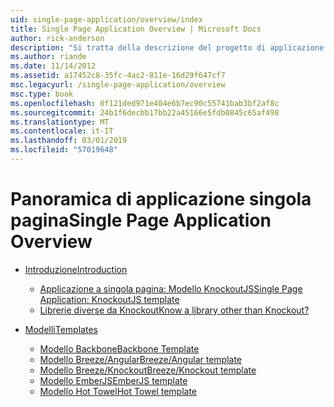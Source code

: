 ```yaml
---
uid: single-page-application/overview/index
title: Single Page Application Overview | Microsoft Docs
author: rick-anderson
description: "Si tratta della descrizione del progetto di applicazione a singola pagina: L'applicazione pagina singola ASP.NET (SPA) è una nuova funzionalità in versione di anteprima di MVC 4 beta. Fornisce un migliore end-to-end e..."
ms.author: riande
ms.date: 11/14/2012
ms.assetid: a17452c8-35fc-4ac2-811e-16d29f647cf7
msc.legacyurl: /single-page-application/overview
msc.type: book
ms.openlocfilehash: 0f121ded971e404e6b7ec90c55741bab3bf2af8c
ms.sourcegitcommit: 24b1f6decbb17bb22a45166e5fdb0845c65af498
ms.translationtype: MT
ms.contentlocale: it-IT
ms.lasthandoff: 03/01/2019
ms.locfileid: "57019648"
---
```

<a name="single-page-application-overview"></a><span data-ttu-id="2c33b-104">Panoramica di applicazione singola pagina</span><span class="sxs-lookup"><span data-stu-id="2c33b-104">Single Page Application Overview</span></span>
====================
- [<span data-ttu-id="2c33b-105">Introduzione</span><span class="sxs-lookup"><span data-stu-id="2c33b-105">Introduction</span></span>](introduction/index.md)

    - [<span data-ttu-id="2c33b-106">Applicazione a singola pagina: Modello KnockoutJS</span><span class="sxs-lookup"><span data-stu-id="2c33b-106">Single Page Application: KnockoutJS template</span></span>](introduction/knockoutjs-template.md)
    - [<span data-ttu-id="2c33b-107">Librerie diverse da Knockout</span><span class="sxs-lookup"><span data-stu-id="2c33b-107">Know a library other than Knockout?</span></span>](introduction/other-libraries.md)
- [<span data-ttu-id="2c33b-108">Modelli</span><span class="sxs-lookup"><span data-stu-id="2c33b-108">Templates</span></span>](templates/index.md)

    - [<span data-ttu-id="2c33b-109">Modello Backbone</span><span class="sxs-lookup"><span data-stu-id="2c33b-109">Backbone Template</span></span>](templates/backbonejs-template.md)
    - [<span data-ttu-id="2c33b-110">Modello Breeze/Angular</span><span class="sxs-lookup"><span data-stu-id="2c33b-110">Breeze/Angular template</span></span>](templates/breezeangular-template.md)
    - [<span data-ttu-id="2c33b-111">Modello Breeze/Knockout</span><span class="sxs-lookup"><span data-stu-id="2c33b-111">Breeze/Knockout template</span></span>](templates/breezeknockout-template.md)
    - [<span data-ttu-id="2c33b-112">Modello EmberJS</span><span class="sxs-lookup"><span data-stu-id="2c33b-112">EmberJS template</span></span>](templates/emberjs-template.md)
    - [<span data-ttu-id="2c33b-113">Modello Hot Towel</span><span class="sxs-lookup"><span data-stu-id="2c33b-113">Hot Towel template</span></span>](templates/hottowel-template.md)
